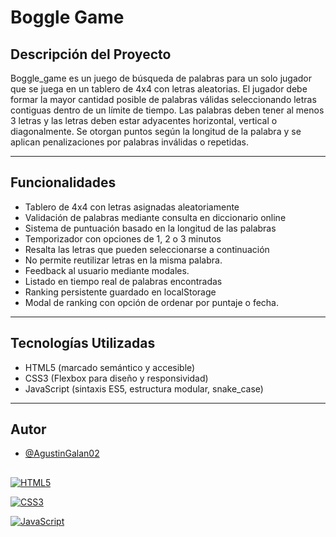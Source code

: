 # Boggle Game

## Descripción del Proyecto

Boggle_game es un juego de búsqueda de palabras para un solo jugador que se juega en un tablero de 4x4 con letras aleatorias. El jugador debe formar la mayor cantidad posible de palabras válidas seleccionando letras contiguas dentro de un límite de tiempo. Las palabras deben tener al menos 3 letras y las letras deben estar adyacentes horizontal, vertical o diagonalmente. Se otorgan puntos según la longitud de la palabra y se aplican penalizaciones por palabras inválidas o repetidas.

---

## Funcionalidades

- Tablero de 4x4 con letras asignadas aleatoriamente  
- Validación de palabras mediante consulta en diccionario online  
- Sistema de puntuación basado en la longitud de las palabras  
- Temporizador con opciones de 1, 2 o 3 minutos  
- Resalta las letras que pueden seleccionarse a continuación  
- No permite reutilizar letras en la misma palabra.
- Feedback al usuario mediante modales.
- Listado en tiempo real de palabras encontradas  
- Ranking persistente guardado en localStorage  
- Modal de ranking con opción de ordenar por puntaje o fecha.  

---

## Tecnologías Utilizadas

- HTML5 (marcado semántico y accesible)  
- CSS3 (Flexbox para diseño y responsividad)  
- JavaScript (sintaxis ES5, estructura modular, snake_case)  

---


## Autor

- [@AgustinGalan02](https://www.github.com/AgustinGalan02)

## 
[![HTML5](https://img.shields.io/badge/HTML5-E34F26?style=flat&logo=html5&logoColor=white)](https://developer.mozilla.org/en-US/docs/Web/HTML)

[![CSS3](https://img.shields.io/badge/CSS3-1572B6?style=flat&logo=css3&logoColor=white)](https://developer.mozilla.org/en-US/docs/Web/CSS)

[![JavaScript](https://img.shields.io/badge/JavaScript-F7DF1E?style=flat&logo=javascript&logoColor=black)](https://developer.mozilla.org/en-US/docs/Web/JavaScript)
